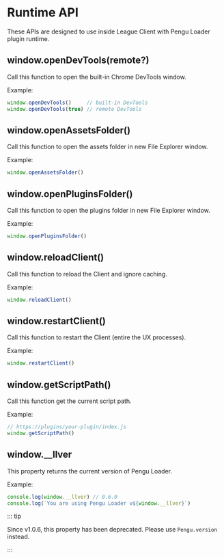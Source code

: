 # Runtime API

These APIs are designed to use inside League Client with Pengu Loader plugin
runtime.

## window.openDevTools(remote?)

<Badge type="info" text="function" />
<Badge type="tip" text="since v0.3" />

Call this function to open the built-in Chrome DevTools window.

Example:

```js
window.openDevTools()     // built-in DevTools
window.openDevTools(true) // remote DevTools
```

## window.openAssetsFolder()

<Badge type="info" text="function" />
<Badge type="tip" text="since v0.6" />
<Badge type="warning" text="deprecated" />

Call this function to open the assets folder in new File Explorer window.

Example:

```js
window.openAssetsFolder()
```

## window.openPluginsFolder()

<Badge type="info" text="function" />
<Badge type="tip" text="since v1.0" />

Call this function to open the plugins folder in new File Explorer window.

Example:

```js
window.openPluginsFolder()
```

## window.reloadClient()

<Badge type="info" text="function" />
<Badge type="tip" text="since v1.0.4" />

Call this function to reload the Client and ignore caching.

Example:

```js
window.reloadClient()
```

## window.restartClient()

<Badge type="info" text="function" />
<Badge type="tip" text="since v1.0.5" />

Call this function to restart the Client (entire the UX processes).

Example:

```js
window.restartClient()
```

## window.getScriptPath()

<Badge type="info" text="function" />
<Badge type="tip" text="since v1.0.6" />

Call this function get the current script path.

Example:

```js
// https://plugins/your-plugin/index.js
window.getScriptPath()
```

## window.__llver

<Badge type="info" text="string" />
<Badge type="tip" text="since v0.6" />
<Badge type="warning" text="deprecated" />

This property returns the current version of Pengu Loader.

Example:

```js
console.log(window.__llver) // 0.6.0
console.log(`You are using Pengu Loader v${window.__llver}`)
```

::: tip

Since v1.0.6, this property has been deprecated.
Please use `Pengu.version` instead.

:::